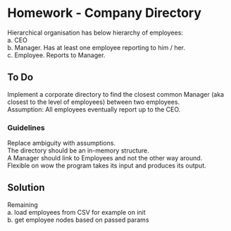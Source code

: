 # Homework - Company Directory
Hierarchical organisation has below hierarchy of employees:<br/>
a. CEO<br/>
b. Manager. Has at least one employee reporting to him / her.<br/>
c. Employee. Reports to Manager.


## To Do
Implement a corporate directory to find the closest common Manager (aka closest to the level of employees) between two employees. <br/>
Assumption: All employees eventually report up to the CEO.

### Guidelines
Replace ambiguity with assumptions.<br/>
The directory should be an in-memory structure.<br/>
A Manager should link to Employees and not the other way around.<br/>
Flexible on wow the program takes its input and produces its output.<br/>

## Solution
Remaining<br/>
a. load employees from CSV for example on init <br/>
b. get employee nodes based on passed params
